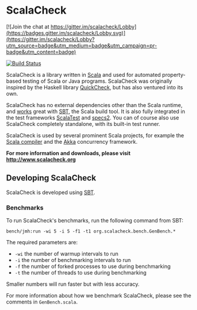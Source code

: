 # ScalaCheck

[![Join the chat at https://gitter.im/scalacheck/Lobby](https://badges.gitter.im/scalacheck/Lobby.svg)](https://gitter.im/scalacheck/Lobby?utm_source=badge&utm_medium=badge&utm_campaign=pr-badge&utm_content=badge)

[![Build Status](https://travis-ci.org/typelevel/scalacheck.svg?branch=master)](http://travis-ci.org/typelevel/scalacheck)

ScalaCheck is a library written in [Scala](http://www.scala-lang.org/) and
used for automated property-based testing of Scala or Java programs.
ScalaCheck was originally inspired by the Haskell library
[QuickCheck](http://hackage.haskell.org/package/QuickCheck), but has also
ventured into its own.

ScalaCheck has no external dependencies other than the Scala runtime, and
[works](http://www.scalacheck.org/download.html#sbt) great with [SBT](http://www.scala-sbt.org/), the
Scala build tool. It is also fully integrated in the test frameworks
[ScalaTest](http://www.scalatest.org/) and
[specs2](http://etorreborre.github.com/specs2/). You can of course also use
ScalaCheck completely standalone, with its built-in test runner.

ScalaCheck is used by several prominent Scala projects, for example the [Scala
compiler](http://www.scala-lang.org/) and the [Akka](http://akka.io/)
concurrency framework.

**For more information and downloads, please visit http://www.scalacheck.org**

## Developing ScalaCheck

ScalaCheck is developed using [SBT](http://www.scala-sbt.org).

### Benchmarks

To run ScalaCheck's benchmarks, run the following command from SBT:

```
bench/jmh:run -wi 5 -i 5 -f1 -t1 org.scalacheck.bench.GenBench.*
```

The required parameters are:

 * `-wi` the number of warmup intervals to run
 * `-i` the number of benchmarking intervals to run
 * `-f` the number of forked processes to use during benchmarking
 * `-t` the number of threads to use during benchmarking

Smaller numbers will run faster but with less accuracy.

For more information about how we benchmark ScalaCheck, please see the
comments in `GenBench.scala`.

